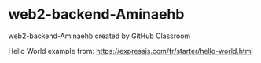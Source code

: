 # web2-backend-Aminaehb
web2-backend-Aminaehb created by GitHub Classroom




Hello World example from: https://expressjs.com/fr/starter/hello-world.html
